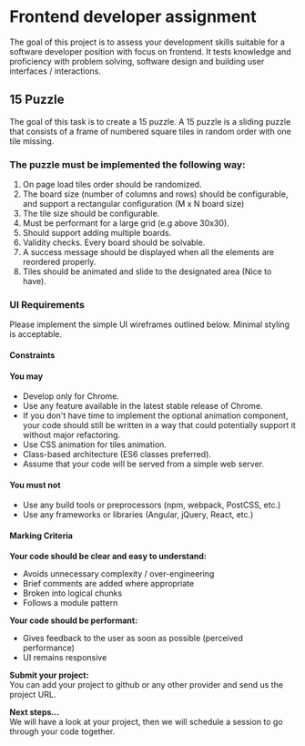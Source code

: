 # Frontend developer assignment

The goal of this project is to assess your development skills suitable for a software developer position with focus on frontend. It tests knowledge and proficiency with problem solving, software design and building user interfaces / interactions.

## 15 Puzzle

The goal of this task is to create a 15 puzzle. A 15 puzzle is a sliding puzzle that consists of a frame of numbered square tiles in random order with one tile missing.

### The puzzle must be implemented the following way:

1. On page load tiles order should be randomized.
2. The board size (number of columns and rows) should be configurable, and support a rectangular configuration (M x N board size)
3. The tile size should be configurable.
4. Must be performant for a large grid (e.g above 30x30).
5. Should support adding multiple boards.
6. Validity checks. Every board should be solvable.
7. A success message should be displayed when all the elements are reordered properly.
8. Tiles should be animated and slide to the designated area (Nice to have).

### UI Requirements

Please implement the simple UI wireframes outlined below. Minimal styling is acceptable.

#### Constraints

#### You may

- Develop only for Chrome.
- Use any feature available in the latest stable release of Chrome.
- If you don't have time to implement the optional animation component, your code should still be written in a way that could potentially support it without major refactoring.
- Use CSS animation for tiles animation.
- Class-based architecture (ES6 classes preferred).
- Assume that your code will be served from a simple web server.

#### You must not

- Use any build tools or preprocessors (npm, webpack, PostCSS, etc.)
- Use any frameworks or libraries (Angular, jQuery, React, etc.)

#### Marking Criteria

**Your code should be clear and easy to understand:**

- Avoids unnecessary complexity / over-engineering
- Brief comments are added where appropriate
- Broken into logical chunks
- Follows a module pattern

**Your code should be performant:**

- Gives feedback to the user as soon as possible (perceived performance)
- UI remains responsive

**Submit your project:**  
You can add your project to github or any other provider and send us the project URL.

**Next steps...**  
We will have a look at your project, then we will schedule a session to go through your code together.
